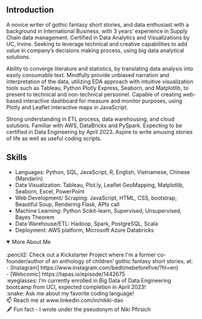 ## Introduction 

A novice writer of gothic fantasy short stories, and data enthusiast with a background in International Business, with 3 years’ experience in Supply Chain data management. Certified in Data Analytics and Visualizations by UC, Irvine. Seeking to leverage technical and creative capabilities to add value in company’s decisions making process, using big data analytical solutions.

Ability to converge literature and statistics, by translating data analysis into easily consumable text. Mindfully provide unbiased narration and interpretation of the data, utilizing EDA approach with intuitive visualization tools such as Tableau, Python Plotly Express, Seaborn, and Matplotlib, to present to technical and non-technical personnel. Capable of creating web-based interactive dashboard for measure and monitor purposes, using Plotly and Leaflet interactive maps in JavaScript.

Strong understanding in ETL process, data warehousing, and cloud solutions. Familiar with AWS, DataBricks and PySpark. Expecting to be certified in Data Engineering by April 2023. Aspire to write amusing stories of life as well as useful coding scripts. 

## Skills 

-	Languages: Python, SQL, JavaScript, R, English, Vietnamese, Chinese (Mandarin)
-	Data Visualization: Tableau, Plot.ly, Leaflet GeoMapping, Matplotlib, Seaborn, Excel, PowerPoint
-	Web Development/ Scraping: JavaScript, HTML, CSS, bootstrap, Beautiful Soup, Rendering Flask, APIs call
-	Machine Learning: Python Scikit-learn, Supervised, Unsupervised, Bayes Theorem
-	Data Warehouse/ETL:  Hadoop, Spark, PostgreSQL, Scala
-	Deployment: AWS platform, Microsoft Azure Databricks

<details open>
<summary> More About Me</summary>

<br>
:pencil2: Check out a Kickstarter Project where I'm a former co-founder/author of an anthology of children’ gothic fantasy short stories, at:<br/>
- [Instagram] https://www.instagram.com/bedtimebeforefive/?hl=en)<br/>
- [Webcomic] https://tapas.io/episode/1442675<br/>
:eyeglasses: I’m currently enrolled in Big Data of Data Engineering bootcamp from UCI, expected completion in April 2023!<br/>
:snake: Ask me about my favorite coding language!<br/>
📫 Reach me at www.linkedin.com/in/nikki-dao<br/>
🖋️ Fun fact - I wrote under the pseudonym of Niki Pfirsich <br/>
</details>
 
